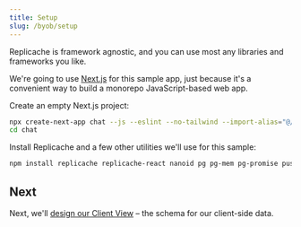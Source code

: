 ```yaml
---
title: Setup
slug: /byob/setup
---
```


Replicache is framework agnostic, and you can use most any libraries and frameworks you like.

We're going to use [Next.js](https://nextjs.org/) for this sample app, just because it's a convenient way to build a monorepo JavaScript-based web app.

Create an empty Next.js project:

```bash
npx create-next-app chat --js --eslint --no-tailwind --import-alias="@/*" --no-app --no-src-dir
cd chat
```

Install Replicache and a few other utilities we'll use for this sample:

```bash
npm install replicache replicache-react nanoid pg pg-mem pg-promise pusher pusher-js
```

## Next

Next, we'll [design our Client View](./design-client-view.md) – the schema for our client-side data.
